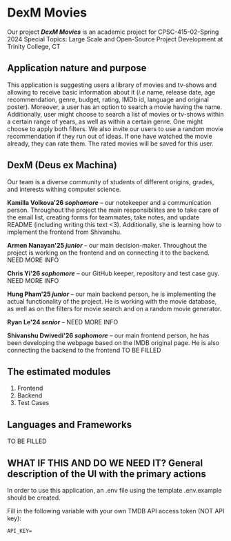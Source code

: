 
# DexM Movies
Our project _**DexM Movies**_ is an academic project for CPSC-415-02-Spring 2024 Special Topics: Large Scale and Open-Source Project Development at Trinity College, CT

## Application nature and purpose

This application is suggesting users a library of movies and tv-shows and allowing to receive basic information about it (_i.e_ name, release date, age recommendation, genre, budget, rating, IMDb id, language and original poster). Moreover, a user has an option to search a movie having the name. Additionally, user might choose to search a list of movies or tv-shows within a certain range of years, as well as within a certain genre. One might choose to apply both filters. We also invite our users to use a random movie recommendation if they run out of ideas. If one have watched the movie already, they can rate them. The rated movies will be saved for this user. 

## DexM (Deus ex Machina)

Our team is a diverse community of students of different origins, grades, and interests withing computer science.

**Kamilla Volkova'26 _sophomore_** – our notekeeper and a communication person. Throughout the project the main responsibilites are to take care of the email list, creating forms for teammates, take notes, and update README (including writing this text <3). Additionally, she is learning how to implement the frontend from Shivanshu.

**Armen Nanayan'25 _junior_** – our main decision-maker. Throughout the project is working on the frontend and on connecting it to the backend. NEED MORE INFO

**Chris Yi'26 _sophomore_** – our GitHub keeper, repository and test case guy. NEED MORE INFO

**Hung Pham'25 _junior_** – our main backend person, he is implementing the actual functionality of the project. He is working with the movie database, as well as on the filters for movie search and on a random movie generator. 

**Ryan Le'24 _senior_** – NEED MORE INFO

**Shivanshu Dwivedi'26 _sophomore_** – our main frontend person, he has been developing the webpage based on the IMDB original page. He is also connecting the backend to the frontend TO BE FILLED


## The estimated modules
1. Frontend
2. Backend
3. Test Cases
   
## Languages and Frameworks 
TO BE FILLED


## WHAT IF THIS AND DO WE NEED IT? General description of the UI with the primary actions

In order to use this application, an .env file using the template .env.example should be created.

Fill in the following variable with your own TMDB API access token (NOT API key):

```
API_KEY=
```

